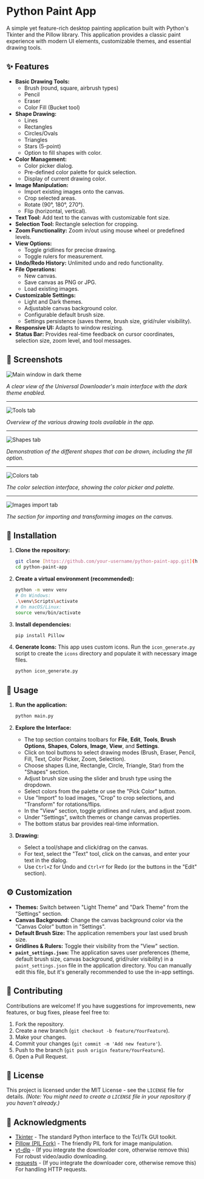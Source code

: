 # Python Paint App

A simple yet feature-rich desktop painting application built with Python's Tkinter and the Pillow library. This application provides a classic paint experience with modern UI elements, customizable themes, and essential drawing tools.

## ✨ Features

* **Basic Drawing Tools:**
    * Brush (round, square, airbrush types)
    * Pencil
    * Eraser
    * Color Fill (Bucket tool)
* **Shape Drawing:**
    * Lines
    * Rectangles
    * Circles/Ovals
    * Triangles
    * Stars (5-point)
    * Option to fill shapes with color.
* **Color Management:**
    * Color picker dialog.
    * Pre-defined color palette for quick selection.
    * Display of current drawing color.
* **Image Manipulation:**
    * Import existing images onto the canvas.
    * Crop selected areas.
    * Rotate (90°, 180°, 270°).
    * Flip (horizontal, vertical).
* **Text Tool:** Add text to the canvas with customizable font size.
* **Selection Tool:** Rectangle selection for cropping.
* **Zoom Functionality:** Zoom in/out using mouse wheel or predefined levels.
* **View Options:**
    * Toggle gridlines for precise drawing.
    * Toggle rulers for measurement.
* **Undo/Redo History:** Unlimited undo and redo functionality.
* **File Operations:**
    * New canvas.
    * Save canvas as PNG or JPG.
    * Load existing images.
* **Customizable Settings:**
    * Light and Dark themes.
    * Adjustable canvas background color.
    * Configurable default brush size.
    * Settings persistence (saves theme, brush size, grid/ruler visibility).
* **Responsive UI:** Adapts to window resizing.
* **Status Bar:** Provides real-time feedback on cursor coordinates, selection size, zoom level, and tool messages.

## 📸 Screenshots

![Main window in dark theme](img1.png)


_A clear view of the Universal Downloader's main interface with the dark theme enabled._

---

![Tools tab](img2.png)


_Overview of the various drawing tools available in the app._

---

![Shapes tab](img3.png)


_Demonstration of the different shapes that can be drawn, including the fill option._

---

![Colors tab](img4.png)


_The color selection interface, showing the color picker and palette._

---

![Images import tab](img5.png)


_The section for importing and transforming images on the canvas._

## 🚀 Installation

1.  **Clone the repository:**
    ```bash
    git clone [https://github.com/your-username/python-paint-app.git](https://github.com/your-username/python-paint-app.git)
    cd python-paint-app
    ```

2.  **Create a virtual environment (recommended):**
    ```bash
    python -m venv venv
    # On Windows:
    .\venv\Scripts\activate
    # On macOS/Linux:
    source venv/bin/activate
    ```

3.  **Install dependencies:**
    ```bash
    pip install Pillow
    ```

4.  **Generate Icons:**
    This app uses custom icons. Run the `icon_generate.py` script to create the `icons` directory and populate it with necessary image files.
    ```bash
    python icon_generate.py
    ```

## 🎨 Usage

1.  **Run the application:**
    ```bash
    python main.py
    ```

2.  **Explore the Interface:**
    * The top section contains toolbars for **File**, **Edit**, **Tools**, **Brush Options**, **Shapes**, **Colors**, **Image**, **View**, and **Settings**.
    * Click on tool buttons to select drawing modes (Brush, Eraser, Pencil, Fill, Text, Color Picker, Zoom, Selection).
    * Choose shapes (Line, Rectangle, Circle, Triangle, Star) from the "Shapes" section.
    * Adjust brush size using the slider and brush type using the dropdown.
    * Select colors from the palette or use the "Pick Color" button.
    * Use "Import" to load images, "Crop" to crop selections, and "Transform" for rotations/flips.
    * In the "View" section, toggle gridlines and rulers, and adjust zoom.
    * Under "Settings", switch themes or change canvas properties.
    * The bottom status bar provides real-time information.

3.  **Drawing:**
    * Select a tool/shape and click/drag on the canvas.
    * For text, select the "Text" tool, click on the canvas, and enter your text in the dialog.
    * Use `Ctrl+Z` for Undo and `Ctrl+Y` for Redo (or the buttons in the "Edit" section).

## ⚙️ Customization

* **Themes:** Switch between "Light Theme" and "Dark Theme" from the "Settings" section.
* **Canvas Background:** Change the canvas background color via the "Canvas Color" button in "Settings".
* **Default Brush Size:** The application remembers your last used brush size.
* **Gridlines & Rulers:** Toggle their visibility from the "View" section.
* **`paint_settings.json`:** The application saves user preferences (theme, default brush size, canvas background, grid/ruler visibility) in a `paint_settings.json` file in the application directory. You can manually edit this file, but it's generally recommended to use the in-app settings.

## 🤝 Contributing

Contributions are welcome! If you have suggestions for improvements, new features, or bug fixes, please feel free to:

1.  Fork the repository.
2.  Create a new branch (`git checkout -b feature/YourFeature`).
3.  Make your changes.
4.  Commit your changes (`git commit -m 'Add new feature'`).
5.  Push to the branch (`git push origin feature/YourFeature`).
6.  Open a Pull Request.

## 📄 License

This project is licensed under the MIT License - see the `LICENSE` file for details. *(Note: You might need to create a `LICENSE` file in your repository if you haven't already.)*

## 🙏 Acknowledgments

* [Tkinter](https://docs.python.org/3/library/tkinter.html) - The standard Python interface to the Tcl/Tk GUI toolkit.
* [Pillow (PIL Fork)](https://python-pillow.org/) - The friendly PIL fork for image manipulation.
* [yt-dlp](https://github.com/yt-dlp/yt-dlp) - (If you integrate the downloader core, otherwise remove this) For robust video/audio downloading.
* [requests](https://requests.readthedocs.io/en/latest/) - (If you integrate the downloader core, otherwise remove this) For handling HTTP requests.
